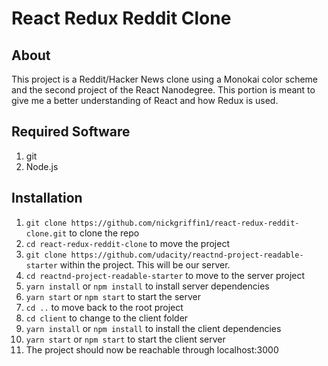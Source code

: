 # React Redux Reddit Clone

## About
This project is a Reddit/Hacker News clone using a Monokai color scheme and the second project of the React Nanodegree. This portion is meant to give me a better understanding of React and how Redux is used.

## Required Software
1. git
2. Node.js

## Installation
1. `git clone https://github.com/nickgriffin1/react-redux-reddit-clone.git` to clone the repo
2. `cd react-redux-reddit-clone` to move the project
3. `git clone https://github.com/udacity/reactnd-project-readable-starter` within the project. This will be our server.
4. `cd reactnd-project-readable-starter` to move to the server project
5. `yarn install` or `npm install` to install server dependencies
6. `yarn start` or `npm start` to start the server
7. `cd ..` to move back to the root project
8. `cd client` to change to the client folder
9. `yarn install` or `npm install` to install the client dependencies
10. `yarn start` or `npm start` to start the client server
11. The project should now be reachable through localhost:3000
